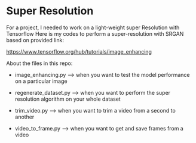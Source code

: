
# Super Resolution

For a project, I needed to work on a light-weight super Resolution with Tensorflow
Here is my codes to perform a super-resolution with SRGAN based on provided link:

https://www.tensorflow.org/hub/tutorials/image_enhancing

About the files in this repo:

- image_enhancing.py --> when you want to test the model performance on a particular image

- regenerate_dataset.py --> when you want to perform the super resolution algorithm on your whole dataset

- trim_video.py --> when you want to trim a video from a second to another

- video_to_frame.py --> when you want to get and save frames from a video

